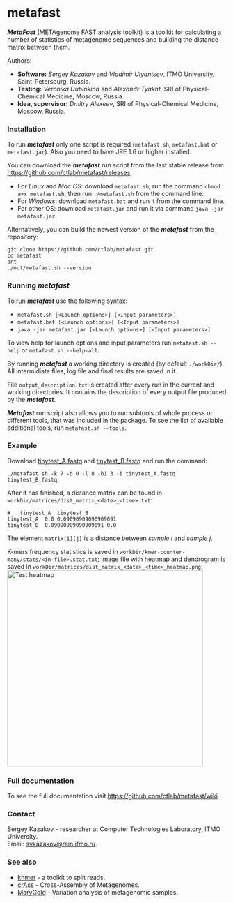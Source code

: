 metafast
========

***MetaFast*** (METAgenome FAST analysis toolkit) is a toolkit for calculating a number of statistics 
of metagenome sequences and building the distance matrix between them.

Authors:
* **Software:** *Sergey Kazakov* and *Vladimir Ulyantsev*, ITMO University, Saint-Petersburg, Russia.
* **Testing:** *Veronika Dubinkina* and *Alexandr Tyakht*, SRI of Physical-Chemical Medicine, Moscow, Russia.
* **Idea, supervisor:** *Dmitry Alexeev*, SRI of Physical-Chemical Medicine, Moscow, Russia.


### Installation

To run ***metafast*** only one script is required (`metafast.sh`, `metafast.bat` or `metafast.jar`). 
Also you need to have JRE 1.6 or higher installed.

You can download the ***metafast*** run script from the last stable release from <https://github.com/ctlab/metafast/releases>.

* For *Linux* and *Mac OS*: download `metafast.sh`, run the command `chmod a+x metafast.sh`, then run `./metafast.sh` from the command line.
* For *Windows*: download `metafast.bat` and run it from the command line.
* For other OS: download `metafast.jar` and run it via command `java -jar metafast.jar`.


Alternatively, you can build the newest version of the ***metafast*** from the repository:
~~~
git clone https://github.com/ctlab/metafast.git
cd metafast 
ant
./out/metafast.sh --version
~~~


### Running ***metafast***

To run ***metafast*** use the following syntax:
* `metafast.sh [<Launch options>] [<Input parameters>]`
* `metafast.bat [<Launch options>] [<Input parameters>]`
* `java -jar metafast.jar [<Launch options>] [<Input parameters>]`

To view help for launch options and input parameters run `metafast.sh --help` or `metafast.sh --help-all`.

By running ***metafast*** a working directory is created (by default `./workDir/`). 
All intermidiate files, log file and final results are saved in it. 

File `output_description.txt` is created after every run in the current and working directories. 
It contains the description of every output file produced by the ***metafast***.

***Metafast*** run script also allows you to run subtools of whole process or different tools, that was included in the package. 
To see the list of available additional tools, run `metafast.sh --tools`.


### Example

Download [tinytest_A.fastq](https://github.com/ctlab/metafast/raw/master/test_data/tinytest_A.fastq) and [tinytest_B.fastq](https://github.com/ctlab/metafast/raw/master/test_data/tinytest_B.fastq) and run the command:
~~~
./metafast.sh -k 7 -b 0 -l 8 -b1 3 -i tinytest_A.fastq tinytest_B.fastq
~~~

After it has finished, a distance matrix can be found in `workDir/matrices/dist_matrix_<date>_<time>.txt`:
~~~
#	tinytest_A	tinytest_B
tinytest_A	0.0	0.09090909090909091
tinytest_B	0.09090909090909091	0.0
~~~

The element `matrix[i][j]` is a distance between *sample i* and *sample j*.

K-mers frequency statistics is saved in `workDir/kmer-counter-many/stats/<in-file>.stat.txt`;
image file with heatmap and dendrogram is saved in `workDir/matrices/dist_matrix_<date>_<time>_heatmap.png`:<br/>
<img src="test_data/test_heatmap.png" alt="Test heatmap" width="450">


### Full documentation

To see the full documentation visit <https://github.com/ctlab/metafast/wiki>.


### Contact

Sergey Kazakov - researcher at Computer Technologies Laboratory, ITMO University.<br/>
Email: <a href="mailto:svkazakov@rain.ifmo.ru">svkazakov@rain.ifmo.ru</a>.


### See also

* [khmer](https://github.com/ged-lab/khmer) - a toolkit to split reads.
* [crAss](http://edwards.sdsu.edu/crass/) - Cross-Assembly of Metagenomes.
* [MaryGold](http://sourceforge.net/projects/metavar/) - Variation analysis of metagenomic samples.

